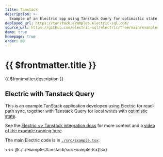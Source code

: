 ```yaml
---
title: Tanstack
description: >-
  Example of an Electric app using Tanstack Query for optimistic state.
deployed_url: https://tanstack.examples.electric-sql.com/
source_url: https://github.com/electric-sql/electric/tree/main/examples/tanstack
demo: true
homepage: true
order: 80
---
```


# {{ $frontmatter.title }}

{{ $frontmatter.description }}

<DemoCTAs :demo="$frontmatter" />

## Electric with Tanstack Query

This is an example TanStack application developed using Electric for read-path sync, together with Tanstack Query for local writes with [optimistic state](/docs/guides/writes#optimistic-state).

See the [Electric <> Tanstack integration docs](https://electric-sql.com/docs/integrations/tanstack) for more context and a [video of the example running here](https://x.com/msfstef/status/1828763769498952173).

The main Electric code is in [`./src/Example.tsx`](https://github.com/electric-sql/electric/blog/main/examples/tanstack/src/Example.tsx):

<<< @../../examples/tanstack/src/Example.tsx{tsx}

<DemoCTAs :demo="$frontmatter" />
